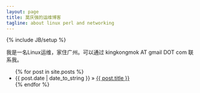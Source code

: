 ```yaml
---
layout: page
title: 莫庆强的运维博客
tagline: about linux perl and networking
---
```

{% include JB/setup %}


我是一名Linux运维，家住广州。可以通过 kingkongmok AT gmail DOT com 联系我。

<ul class="posts">
  {% for post in site.posts %}
    <li><span>{{ post.date | date_to_string }}</span> &raquo; <a href="{{ BASE_PATH }}{{ post.url }}">{{ post.title }}</a></li>
  {% endfor %}
</ul>


